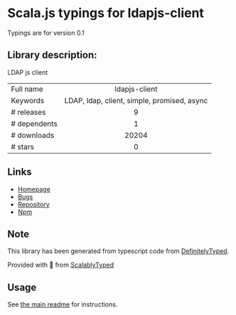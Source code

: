 
# Scala.js typings for ldapjs-client

Typings are for version 0.1

## Library description:
LDAP js client

|                    |                 |
| ------------------ | :-------------: |
| Full name          | ldapjs-client |
| Keywords           | LDAP, ldap, client, simple, promised, async |
| # releases         | 9 |
| # dependents       | 1 |
| # downloads        | 20204 |
| # stars            | 0 |

## Links
- [Homepage](https://github.com/zont/ldapjs-client#readme)
- [Bugs](https://github.com/zont/ldapjs-client/issues)
- [Repository](https://github.com/zont/ldapjs-client)
- [Npm](https://www.npmjs.com/package/ldapjs-client)
    


## Note
This library has been generated from typescript code from [DefinitelyTyped](https://definitelytyped.org).

Provided with :purple_heart: from [ScalablyTyped](https://github.com/oyvindberg/ScalablyTyped)

## Usage
See [the main readme](../../readme.md) for instructions.



